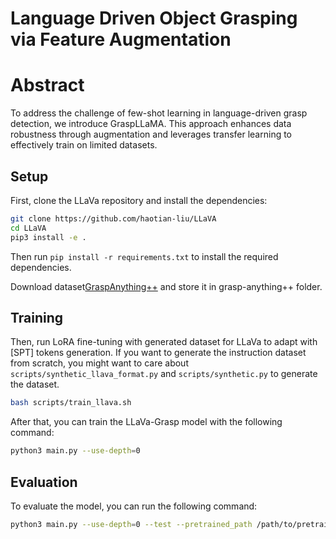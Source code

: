 # Language Driven Object Grasping via Feature Augmentation

# Abstract 
To address the challenge of few-shot learning in language-driven grasp detection, we introduce GraspLLaMA. This approach enhances data robustness through augmentation and leverages transfer learning to effectively train on limited datasets.

## Setup
First, clone the LLaVa repository and install the dependencies:
```bash
git clone https://github.com/haotian-liu/LLaVA
cd LLaVA
pip3 install -e .
```

Then run `pip install -r requirements.txt` to install the required dependencies.

Download dataset[GraspAnything++](https://drive.google.com/file/d/1h2_x18WtR9N58e0O14BNbo_5AI6yWgeu/view) and store it in grasp-anything++ folder.

## Training

Then, run LoRA fine-tuning with generated dataset for LLaVa to adapt with [SPT] tokens generation. If you want to generate the instruction dataset from scratch, you might want to care about `scripts/synthetic_llava_format.py` and `scripts/synthetic.py` to generate the dataset.
```bash
bash scripts/train_llava.sh
```

After that, you can train the LLaVa-Grasp model with the following command:
```bash
python3 main.py --use-depth=0
```

## Evaluation
To evaluate the model, you can run the following command:
```bash
python3 main.py --use-depth=0 --test --pretrained_path /path/to/pretrained/model
```
